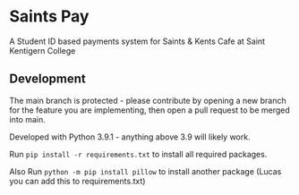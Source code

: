 # Saints Pay

A Student ID based payments system for Saints & Kents Cafe at Saint Kentigern College

## Development

The main branch is protected - please contribute by opening a new branch for the feature you are implementing, then open a pull request to be merged into main.

Developed with Python 3.9.1 - anything above 3.9 will likely work.

Run `pip install -r requirements.txt` to install all required packages.

Also Run `python -m pip install pillow` to install another package (Lucas you can add this to requirements.txt)
